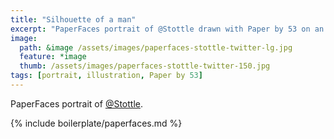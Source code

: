 ```yaml
---
title: "Silhouette of a man"
excerpt: "PaperFaces portrait of @Stottle drawn with Paper by 53 on an iPad."
image: 
  path: &image /assets/images/paperfaces-stottle-twitter-lg.jpg 
  feature: *image
  thumb: /assets/images/paperfaces-stottle-twitter-150.jpg
tags: [portrait, illustration, Paper by 53]
---
```


PaperFaces portrait of [@Stottle](http://twitter.com/Stottle).

{% include boilerplate/paperfaces.md %}